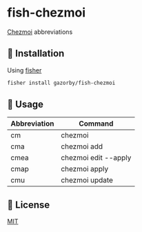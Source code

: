 # fish-chezmoi

[Chezmoi](https://github.com/twpayne/chezmoi) abbreviations

## 🚀 Installation

Using [fisher](https://github.com/jorgebucaran/fisher)

```bash
fisher install gazorby/fish-chezmoi
```

## 🔧 Usage

| Abbreviation | Command              |
| ------------ | -------------------- |
| cm           | chezmoi              |
| cma          | chezmoi add          |
| cmea         | chezmoi edit --apply |
| cmap         | chezmoi apply        |
| cmu          | chezmoi update       |


## 📝 License

[MIT](https://github.com/gazorby/fish-chezmoi/blob/master/LICENSE)
